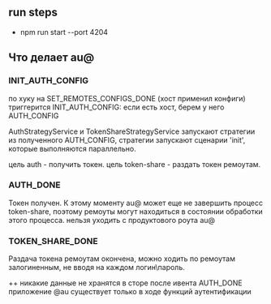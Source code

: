 ## run steps

- npm run start --port 4204

## Что делает au@

### INIT_AUTH_CONFIG
по хуку на SET_REMOTES_CONFIGS_DONE (хост применил конфиги)
триггерится INIT_AUTH_CONFIG:
если есть хост, берем у него AUTH_CONFIG

AuthStrategyService и TokenShareStrategyService
запускают стратегии из полученного AUTH_CONFIG,
стратегии запускают сценарии 'init',
которые выполняются параллельно.

цель auth - получить токен.
цель token-share - раздать токен ремоутам.

### AUTH_DONE
Токен получен.
К этому моменту au@ может еще не завершить процесс token-share,
поэтому ремоуты могут находиться в состоянии обработки этого процесса.
нельзя уходить с продуктового роута au@

### TOKEN_SHARE_DONE
Раздача токена ремоутам окончена, 
можно ходить по ремоутам залогиненным, 
не вводя на каждом логин\пароль.

++
никакие данные не хранятся в сторе после ивента AUTH_DONE
приложение @au существует только в ходе функций аутентификации


